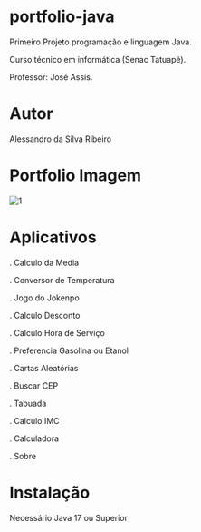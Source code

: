 # portfolio-java

Primeiro Projeto programação e linguagem Java.

Curso técnico em informática (Senac Tatuapé).

Professor: José Assis.


# Autor

Alessandro da Silva Ribeiro

# Portfolio Imagem

![1](https://user-images.githubusercontent.com/57419425/188249064-26e05cc1-f197-4cbf-8d64-b56734f6f5fd.PNG)

# Aplicativos
. Calculo da Media

. Conversor de Temperatura

. Jogo do Jokenpo

. Calculo Desconto

. Calculo Hora de Serviço

. Preferencia Gasolina ou Etanol

. Cartas Aleatórias

. Buscar CEP

. Tabuada

. Calculo IMC

. Calculadora


. Sobre


# Instalação

Necessário Java 17 ou Superior
